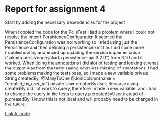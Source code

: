 # Report for assignment 4

Start by adding the necessary dependencies for the project

When i copied the code for the PollsTest i had a problem where i could not resolve the import PersistenceConfiguration
It seemed the PersistenceConfiguration was not working so i tried using just the Persistence and then defining a persistence.xml file. I did some more troubleshooting and ended up updating the version implementation ("jakarta.persistence:jakarta.persistence-api:3.2.0") from 3.1.0 and it worked.
When doing the annotations i did alot of testing and looking at what the output was from the tests seeing what was missing of annotations.
I had some problems making the tests pass, so i made a new variable private String 
    createdBy;
    @ManyToOne
    @JoinColumn(name = "created_by_user_id")
    private User createdByUser;
Because using createdBy did not work to query, therefore i made a new variable. and i had to change the query in the tests to query p.createdByUser instead of p.createdBy. I know this is not ideal and will probably need to be changed in the future. 

[ Link to code ](https://github.com/SondreGarnes/experiment1_dat250)